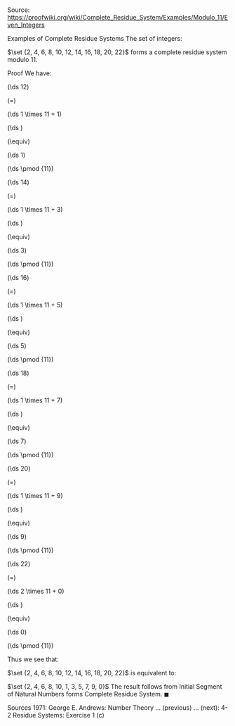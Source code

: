 # 

Source: https://proofwiki.org/wiki/Complete_Residue_System/Examples/Modulo_11/Even_Integers

Examples of Complete Residue Systems
The set of integers:

$\set {2, 4, 6, 8, 10, 12, 14, 16, 18, 20, 22}$
forms a complete residue system modulo $11$.


Proof
We have:














\(\ds 12\)

\(=\)







\(\ds 1 \times 11 + 1\)




















\(\ds \)

\(\equiv\)







\(\ds 1\)

\(\ds \pmod {11}\)


















\(\ds 14\)

\(=\)







\(\ds 1 \times 11 + 3\)




















\(\ds \)

\(\equiv\)







\(\ds 3\)

\(\ds \pmod {11}\)


















\(\ds 16\)

\(=\)







\(\ds 1 \times 11 + 5\)




















\(\ds \)

\(\equiv\)







\(\ds 5\)

\(\ds \pmod {11}\)


















\(\ds 18\)

\(=\)







\(\ds 1 \times 11 + 7\)




















\(\ds \)

\(\equiv\)







\(\ds 7\)

\(\ds \pmod {11}\)


















\(\ds 20\)

\(=\)







\(\ds 1 \times 11 + 9\)




















\(\ds \)

\(\equiv\)







\(\ds 9\)

\(\ds \pmod {11}\)


















\(\ds 22\)

\(=\)







\(\ds 2 \times 11 + 0\)




















\(\ds \)

\(\equiv\)







\(\ds 0\)

\(\ds \pmod {11}\)







Thus we see that:

$\set {2, 4, 6, 8, 10, 12, 14, 16, 18, 20, 22}$
is equivalent to:

$\set {2, 4, 6, 8, 10, 1, 3, 5, 7, 9, 0}$
The result follows from Initial Segment of Natural Numbers forms Complete Residue System.
$\blacksquare$


Sources
1971: George E. Andrews: Number Theory ... (previous) ... (next): $\text {4-2}$ Residue Systems: Exercise $1 \ \text {(c)}$





